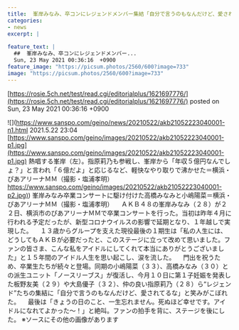 ```yaml
---
title:  峯岸みなみ、卒コンにレジェンドメンバー集結「自分で言うのもなんだけど、愛されてるな」  
categories:
- news
excerpt: |
  
feature_text: |
  ##  峯岸みなみ、卒コンにレジェンドメンバー...
  Sun, 23 May 2021 00:36:16  +0900
feature_image: "https://picsum.photos/2560/600?image=733"
image: "https://picsum.photos/2560/600?image=733"
---
```


[https://rosie.5ch.net/test/read.cgi/editorialplus/1621697776/](https://rosie.5ch.net/test/read.cgi/editorialplus/1621697776/)
posted on Sun, 23 May 2021 00:36:16  +0900

<!--more-->

![](https://www.sanspo.com/geino/news/20210522/akb21052223040001-n1.html 2021.5.22 23:04 [https://www.sanspo.com/geino/images/20210522/akb21052223040001-p1.jpg](https://www.sanspo.com/geino/images/20210522/akb21052223040001-p1.jpg) 熱唱する峯岸（左）。指原莉乃も参戦し、峯岸から「年収５億円なんでしょ？」と言われ「６億だよ」と応じるなど、軽快なやり取りで沸かせた＝横浜・ぴあアリーナＭＭ（撮影・塩浦孝明） [https://www.sanspo.com/geino/images/20210522/akb21052223040001-p2.jpg)](https://www.sanspo.com/geino/images/20210522/akb21052223040001-p2.jpg)) 峯岸みなみ卒業コンサートに駆け付けた高橋みなみと小嶋陽菜＝横浜・ぴあアリーナＭＭ（撮影・塩浦孝明） 　ＡＫＢ４８の峯岸みなみ（２８）が２２日、横浜市のぴあアリーナＭＭで卒業コンサートを行った。当初は昨年４月に行われる予定だったが、新型コロナウイルスの影響で延期となり、１年越しで実現した。 　１３歳からグループを支えた現役最後の１期生は「私の人生には、どうしてもＡＫＢが必要だったと、このステージに立って改めて思いました。ファンの皆さま、こんな私をアイドルにしてくれて本当にありがとうございました」と１５年間のアイドル人生を思い起こし、涙を流した。 　門出を祝うため、卒業生たちが続々と登場。同期の小嶋陽菜（３３）、高橋みなみ（３０）との派生ユニット「ノースリーブス」が復活し、今月１０日に第１子妊娠を発表した板野友美（２９）や大島優子（３２）、仲の良い指原莉乃（２８）ら“レジェンド”たちの集結に「自分で言うのもなんだけど、愛されてるな」と笑みがこぼれた。 　最後は「きょうの日のこと、一生忘れません。死ぬほど幸せです。アイドルになれてよかった〜！」と絶叫。ファンの拍手を背に、ステージを後にした。 ※ソースにその他の画像があります
